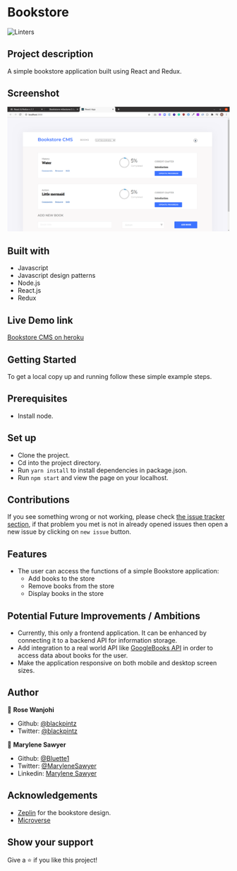 # Bookstore

![Linters](https://github.com/blackpintz/Bookstore/workflows/Linters/badge.svg)

## Project description
A simple bookstore application built using React and Redux.

## Screenshot
![demo picture](./public/screenshot.png)

## Built with
- Javascript
- Javascript design patterns
- Node.js
- React.js
- Redux

## Live Demo link
[Bookstore CMS on heroku](https://bookstore-app-cms.herokuapp.com/)


## Getting Started

To get a local copy up and running follow these simple example steps.

## Prerequisites

- Install node.

## Set up

- Clone the project.
- Cd into the project directory.
- Run ```yarn install``` to install dependencies in package.json.
- Run ```npm start``` and view the page on your localhost.


## Contributions

 If you see something wrong or not working, please check [the issue tracker section](https://github.com/blackpintz/Bookstore/issues), if that problem you met is not in already opened issues then open a new issue by clicking on `new issue` button.

 ## Features
- The user can access the functions of a simple Bookstore application:
  - Add books to the store
  - Remove books from the store
  - Display books in the store

## Potential Future Improvements / Ambitions
- Currently, this only a frontend application. It can be enhanced by connecting it to a backend API for information storage.
- Add integration to a real world API like [GoogleBooks API](https://rapidapi.com/raygorodskij/api/GoogleBooks/endpoints) in order to access data about books for the user.
- Make the application responsive on both mobile and desktop screen sizes.

## Author

👤 **Rose Wanjohi**
- Github: [@blackpintz](https://github.com/blackpintz)
- Twitter: [@blackpintz](https://twitter.com/blackpintz)

👤 **Marylene Sawyer**
- Github: [@Bluette1](https://github.com/Bluette1)
- Twitter: [@MaryleneSawyer](https://twitter.com/MaryleneSawyer)
- Linkedin: [Marylene Sawyer](https://www.linkedin.com/in/marylene-sawyer)

## Acknowledgements

- [Zeplin](https://app.zeplin.io/) for the bookstore design.
- [Microverse](https://www.microverse.org/)

## Show your support

Give a ⭐️ if you like this project!
